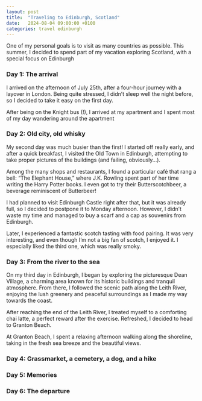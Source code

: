 ```yaml
---
layout: post
title:  "Traveling to Edinburgh, Scotland"
date:   2024-08-04 09:00:00 +0100
categories: travel edinburgh
---
```


One of my personal goals is to visit as many countries as possible. This summer, I decided to spend part of my vacation exploring Scotland, with a special focus on Edinburgh

### Day 1: The arrival

I arrived on the afternoon of July 25th, after a four-hour journey with a layover in London. Being quite stressed, I didn’t sleep well the night before, so I decided to take it easy on the first day. 

After being on the Knight bus (!), I arrived at my apartment and I spent most of my day wandering around the apartment

### Day 2: Old city, old whisky

My second day was much busier than the first! I started off really early, and after a quick breakfast, I visited the Old Town in Edinburgh, attempting to take proper pictures of the buildings (and failing, obviously…).

Among the many shops and restaurants, I found a particular café that rang a bell: “The Elephant House,” where J.K. Rowling spent part of her time writing the Harry Potter books. I even got to try their Butterscotchbeer, a beverage reminiscent of Butterbeer!

I had planned to visit Edinburgh Castle right after that, but it was already full, so I decided to postpone it to Monday afternoon. However, I didn’t waste my time and managed to buy a scarf and a cap as souvenirs from Edinburgh.

Later, I experienced a fantastic scotch tasting with food pairing. It was very interesting, and even though I’m not a big fan of scotch, I enjoyed it. I especially liked the third one, which was really smoky.

### Day 3: From the river to the sea

On my third day in Edinburgh, I began by exploring the picturesque Dean Village, a charming area known for its historic buildings and tranquil atmosphere. From there, I followed the scenic path along the Leith River, enjoying the lush greenery and peaceful surroundings as I made my way towards the coast.

After reaching the end of the Leith River, I treated myself to a comforting chai latte, a perfect reward after the exercise. Refreshed, I decided to head to Granton Beach.

At Granton Beach, I spent a relaxing afternoon walking along the shoreline, taking in the fresh sea breeze and the beautiful views. 

### Day 4: Grassmarket, a cemetery, a dog, and a hike 

### Day 5: Memories

### Day 6: The departure




